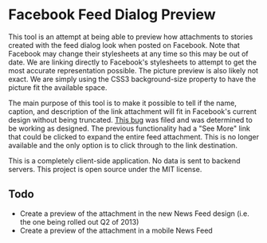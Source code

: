 Facebook Feed Dialog Preview
============================

This tool is an attempt at being able to preview how attachments to stories
created with the feed dialog look when posted on Facebook. Note that
Facebook may change their stylesheets at any time so this may be out of date.
We are linking directly to Facebook's stylesheets to attempt to get the most
accurate representation possible. The picture preview is also likely not exact.
We are simply using the CSS3 background-size property to have the picture fit
the available space.

The main purpose of this tool is to make it possible to tell if the
name, caption, and description of the link attachment will fit in Facebook's
current design without being truncated.
[This bug](https://developers.facebook.com/bugs/125436114284682)
was filed and was determined to be working as designed. The previous functionality
had a "See More" link that could be clicked to expand the entire feed attachment.
This is no longer available and the only option is to click through to the link destination.

This is a completely client-side application.
No data is sent to backend servers.
This project is open source under the MIT license.

Todo
----

- Create a preview of the attachment in the new News Feed design (i.e. the one
  being rolled out Q2 of 2013)
- Create a preview of the attachment in a mobile News Feed
